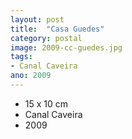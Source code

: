 ```yaml
---
layout: post
title:  "Casa Guedes"
category: postal
image: 2009-cc-guedes.jpg
tags:
- Canal Caveira
ano: 2009
---
```


- 15 x 10 cm
- Canal Caveira
- 2009


